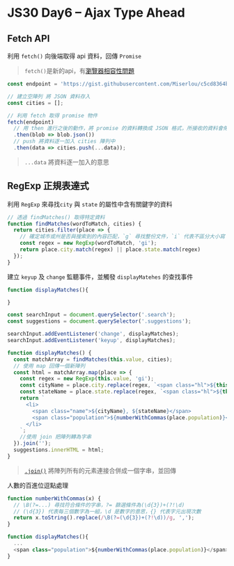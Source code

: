 # JS30 Day6 – Ajax Type Ahead

Fetch API
---
利用 `fetch()` 向後端取得 api 資料，回傳 `Promise`
> `fetch()`是新的api，有[瀏覽器相容性問題](https://developer.mozilla.org/en-US/docs/Web/API/Fetch_API#Browser_compatibility)

```js
const endpoint = 'https://gist.githubusercontent.com/Miserlou/c5cd8364bf9b2420bb29/raw/2bf258763cdddd704f8ffd3ea9a3e81d25e2c6f6/cities.json';

// 建立空陣列 將 JSON 資料存入
const cities = [];

// 利用 fetch 取得 promise 物件
fetch(endpoint)
  // 用 then 進行之後的動作，將 promise 的資料轉換成 JSON 格式，所接收的資料會傳到下一個 then 接收
  .then(blob => blob.json())
  // push 將資料逐一加入 cities 陣列中 
  .then(data => cities.push(...data));

```
> `...data` 將資料逐一加入的意思

RegExp 正規表達式
---
利用 `RegExp` 來尋找`city` 與 `state` 的屬性中含有關鍵字的資料

```js
// 透過 findMatches() 取得特定資料
function findMatches(wordToMatch, cities) {
  return cities.filter(place => {
    // 確定城市或州是否與搜索到的內容匹配，`g` 尋找整份文件，`i` 代表不區分大小寫
    const regex = new RegExp(wordToMatch, 'gi');
    return place.city.match(regex) || place.state.match(regex)
  });
}
```

建立 `keyup` 及 `change` 監聽事件，並觸發 `displayMatehes` 的查找事件

```js
function displayMatches(){

}

const searchInput = document.querySelector('.search');
const suggestions = document.querySelector('.suggestions');

searchInput.addEventListener('change', displayMatches);
searchInput.addEventListener('keyup', displayMatches);
```

```js
function displayMatches() {
  const matchArray = findMatches(this.value, cities);
  // 使用 map 回傳一個新陣列
  const html = matchArray.map(place => {
    const regex = new RegExp(this.value, 'gi');
    const cityName = place.city.replace(regex, `<span class="hl">${this.value}</span>`);
    const stateName = place.state.replace(regex, `<span class="hl">${this.value}</span>`);
    return `
      <li>
        <span class="name">${cityName}, ${stateName}</span>
        <span class="population">${numberWithCommas(place.population)}</span>
      </li>
    `;
    //使用 join 把陣列轉為字串
  }).join('');
  suggestions.innerHTML = html;
}
```
> [`.join()`](https://developer.mozilla.org/zh-TW/docs/Web/JavaScript/Reference/Global_Objects/Array/join) 將陣列所有的元素連接合併成一個字串，並回傳

人數的百進位逗點處理
```js
function numberWithCommas(x) {
  // \B(?=...) 尋找符合條件的字串，?= 篩選條件為(\d{3})+(?!\d)
  // (\d{3}) 代表每三個數字為一組，\d 是數字的意思，{} 代表字元出現次數
  return x.toString().replace(/\B(?=(\d{3})+(?!\d))/g, ',');
}

function displayMatches(){
  ...
  <span class="population">${numberWithCommas(place.population)}</span>
}
```
